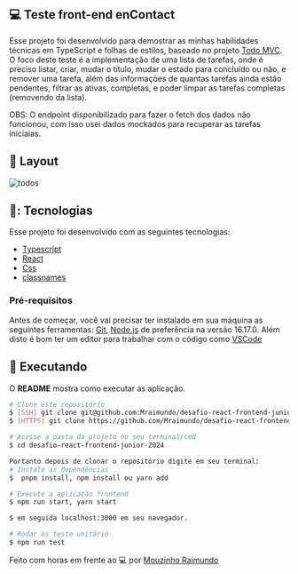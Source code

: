 ## 💻 Teste front-end enContact

Esse projeto foi desenvolvido para demostrar as minhas habilidades técnicas em TypeScript e folhas de estilos, baseado no projeto [Todo MVC](https://todomvc.com).
O foco deste teste é a implementação de uma lista de tarefas, onde é preciso listar, criar, mudar o título, mudar o estado para concluído ou não, e remover uma tarefa, além das informações de quantas tarefas ainda estão pendentes, filtrar as ativas, completas, e poder limpar as tarefas completas (removendo da lista).

OBS: O endpoint disponibilizado para fazer o fetch dos dados não funcionou, com isso usei dados mockados para recuperar as tarefas iniciaias.

## 🎨 Layout

![todos](https://github.com/Mraimundo/teste-santander/assets/53385345/4f01670c-81f6-49c1-b42d-0bd636b97684)

## 🥉: Tecnologias

Esse projeto foi desenvolvido com as seguintes tecnologias:

- [Typescript](https://www.typescriptlang.org/)
- [React](https://reactjs.org/)
- [Css]()
- [classnames](https://www.npmjs.com/package/classnames)

### Pré-requisitos

Antes de começar, você vai precisar ter instalado em sua máquina as seguintes ferramentas:
[Git](https://git-scm.com), [Node.js](https://nodejs.org/en/) de preferência na versão 16.17.0. 
Além disto é bom ter um editor para trabalhar com o código como [VSCode](https://code.visualstudio.com/)

## :notebook: Executando

O **README** mostra como executar as aplicação.

```bash
# Clone este repositório
$ [SSH] git clone git@github.com:Mraimundo/desafio-react-frontend-junior-2024.git
$ [HTTPS] git clone https://github.com/Mraimundo/desafio-react-frontend-junior-2024.git

# Acesse a pasta do projeto no seu terminal/cmd
$ cd desafio-react-frontend-junior-2024

Portanto depois de clonar o repositório digite em seu terminal:
# Instale as dependências
$  pnpm install, npm install ou yarn add

# Execute a aplicação frontend
$ npm run start, yarn start

$ em seguida localhost:3000 em seu navegador.

# Rodar os teste unitário
$ npm run test

```

Feito com horas em frente ao :computer: por [Mouzinho Raimundo](https://www.linkedin.com/in/mouzinho-raimundo/)
